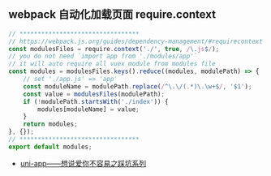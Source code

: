 ## webpack 自动化加载页面 require.context

```js
// *********************************
// https://webpack.js.org/guides/dependency-management/#requirecontext
const modulesFiles = require.context('./', true, /\.js$/);
// you do not need `import app from './modules/app'`
// it will auto require all vuex module from modules file
const modules = modulesFiles.keys().reduce((modules, modulePath) => {
	// set './app.js' => 'app'
	const moduleName = modulePath.replace(/^\.\/(.*)\.\w+$/, '$1');
	const value = modulesFiles(modulePath);
	if (!modulePath.startsWith('./index')) {
		modules[moduleName] = value;
	}
	return modules;
}, {});
// *********************************
export default modules;
```

-   [uni-app——想说爱你不容易之踩坑系列](https://www.cnblogs.com/qisi007/p/10701510.html)
